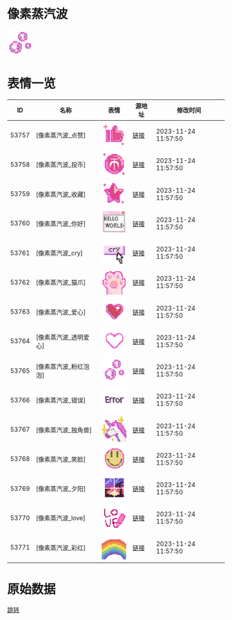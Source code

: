 # 像素蒸汽波

<img src="./cover.png" height="60" alt="cover" />

# 表情一览

|ID|名称|表情|源地址|修改时间|
|----|----|----|----|----|
|53757|[像素蒸汽波_点赞]|<img src="./pic/053757_%5B像素蒸汽波_点赞%5D.png" height="60" alt="点赞"/>|[链接](https://i0.hdslb.com/bfs/garb/c8d0cc3f9aa3b7f62271360a26d6a16ba73838d7.png)|2023-11-24 11:57:50|
|53758|[像素蒸汽波_投币]|<img src="./pic/053758_%5B像素蒸汽波_投币%5D.png" height="60" alt="投币"/>|[链接](https://i0.hdslb.com/bfs/garb/5447743ee30e23dd44207b26d7dc616cb85118c4.png)|2023-11-24 11:57:50|
|53759|[像素蒸汽波_收藏]|<img src="./pic/053759_%5B像素蒸汽波_收藏%5D.png" height="60" alt="收藏"/>|[链接](https://i0.hdslb.com/bfs/garb/225fa03da323433ef8fa67cbcca124542ec79768.png)|2023-11-24 11:57:50|
|53760|[像素蒸汽波_你好]|<img src="./pic/053760_%5B像素蒸汽波_你好%5D.png" height="60" alt="你好"/>|[链接](https://i0.hdslb.com/bfs/garb/a1100612500360c8cdbdc0287861b386c7c553a1.png)|2023-11-24 11:57:50|
|53761|[像素蒸汽波_cry]|<img src="./pic/053761_%5B像素蒸汽波_cry%5D.png" height="60" alt="cry"/>|[链接](https://i0.hdslb.com/bfs/garb/f3a5511a244ff078022adab8e0766e7d29d17328.png)|2023-11-24 11:57:50|
|53762|[像素蒸汽波_猫爪]|<img src="./pic/053762_%5B像素蒸汽波_猫爪%5D.png" height="60" alt="猫爪"/>|[链接](https://i0.hdslb.com/bfs/garb/76be925a19fbebd790c69a78c5512c09f1f69c97.png)|2023-11-24 11:57:50|
|53763|[像素蒸汽波_爱心]|<img src="./pic/053763_%5B像素蒸汽波_爱心%5D.png" height="60" alt="爱心"/>|[链接](https://i0.hdslb.com/bfs/garb/604023131d0403c2eabbd2e20bb0b69192d05f06.png)|2023-11-24 11:57:50|
|53764|[像素蒸汽波_透明爱心]|<img src="./pic/053764_%5B像素蒸汽波_透明爱心%5D.png" height="60" alt="透明爱心"/>|[链接](https://i0.hdslb.com/bfs/garb/0be7397857795954858730f8445e18d6e3f64f95.png)|2023-11-24 11:57:50|
|53765|[像素蒸汽波_粉红泡泡]|<img src="./pic/053765_%5B像素蒸汽波_粉红泡泡%5D.png" height="60" alt="粉红泡泡"/>|[链接](https://i0.hdslb.com/bfs/garb/9a8a47b9603c29965506c0d821eea7e77c8ede04.png)|2023-11-24 11:57:50|
|53766|[像素蒸汽波_错误]|<img src="./pic/053766_%5B像素蒸汽波_错误%5D.png" height="60" alt="错误"/>|[链接](https://i0.hdslb.com/bfs/garb/dff806a4163fca825c0f091e14810b0a88b2a51a.png)|2023-11-24 11:57:50|
|53767|[像素蒸汽波_独角兽]|<img src="./pic/053767_%5B像素蒸汽波_独角兽%5D.png" height="60" alt="独角兽"/>|[链接](https://i0.hdslb.com/bfs/garb/7ef790a24bec81adfc4b8777b7b9a3cc71e264cc.png)|2023-11-24 11:57:50|
|53768|[像素蒸汽波_笑脸]|<img src="./pic/053768_%5B像素蒸汽波_笑脸%5D.png" height="60" alt="笑脸"/>|[链接](https://i0.hdslb.com/bfs/garb/e1aa03e1d4623e3d3a1324a9913e7c016a063f14.png)|2023-11-24 11:57:50|
|53769|[像素蒸汽波_夕阳]|<img src="./pic/053769_%5B像素蒸汽波_夕阳%5D.png" height="60" alt="夕阳"/>|[链接](https://i0.hdslb.com/bfs/garb/50c01f1fbb94d621f262bff5377859b3dd92f40b.png)|2023-11-24 11:57:50|
|53770|[像素蒸汽波_love]|<img src="./pic/053770_%5B像素蒸汽波_love%5D.png" height="60" alt="love"/>|[链接](https://i0.hdslb.com/bfs/garb/0d28c2120392d51195444adea5aaf424369678ba.png)|2023-11-24 11:57:50|
|53771|[像素蒸汽波_彩红]|<img src="./pic/053771_%5B像素蒸汽波_彩红%5D.png" height="60" alt="彩红"/>|[链接](https://i0.hdslb.com/bfs/garb/f13d9b00d5cdae36907e32c3d1dd42ac8de3a71a.png)|2023-11-24 11:57:50|

# 原始数据

[跳转](./raw.json)

